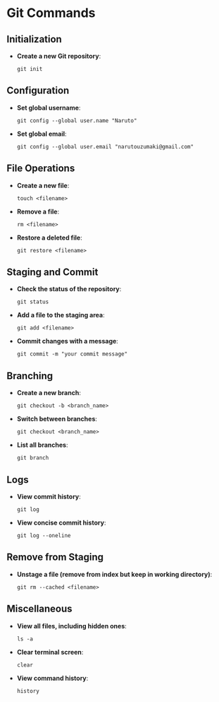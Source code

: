 # Git Commands

##  Initialization
- **Create a new Git repository**:
  
  `git init`

##  Configuration
- **Set global username**:
  
  `git config --global user.name "Naruto"`

- **Set global email**:
  
  `git config --global user.email "narutouzumaki@gmail.com"`

##  File Operations
- **Create a new file**:
  
  `touch <filename>`

- **Remove a file**:
  
  `rm <filename>`

- **Restore a deleted file**:
  
  `git restore <filename>`

##  Staging and Commit
- **Check the status of the repository**:
  
  `git status`

- **Add a file to the staging area**:
  
  `git add <filename>`

- **Commit changes with a message**:
  
  `git commit -m "your commit message"`

##  Branching
- **Create a new branch**:
  
  `git checkout -b <branch_name>`

- **Switch between branches**:
  
  `git checkout <branch_name>`

- **List all branches**:
  
  `git branch`

##  Logs
- **View commit history**:
  
  `git log`

- **View concise commit history**:
  
  `git log --oneline`

##  Remove from Staging
- **Unstage a file (remove from index but keep in working directory)**:
  
  `git rm --cached <filename>`

##  Miscellaneous
- **View all files, including hidden ones**:
  
  `ls -a`

- **Clear terminal screen**:
  
  `clear`

- **View command history**:
  
  `history`
